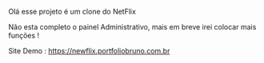 Olá esse projeto é um clone do NetFlix

Não esta completo o painel Administrativo, mais em breve irei colocar mais funções !

Site Demo : https://newflix.portfoliobruno.com.br
